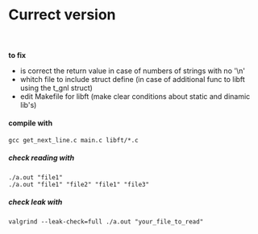 # Currect version
#####
<br/>  
    
**to fix**
* is correct the return value in case of numbers of strings with no '\n' 
* whitch file to include struct define (in case of additional func to libft using the t_gnl struct)
* edit Makefile for libft (make clear conditions about static and dinamic lib's)


#### compile with
  
    gcc get_next_line.c main.c libft/*.c

##### check reading with

	./a.out "file1"
	./a.out "file1" "file2" "file1" "file3"

##### check leak with
	
	valgrind --leak-check=full ./a.out "your_file_to_read"

